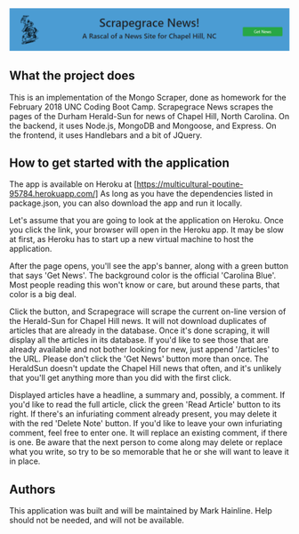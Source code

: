 ![Scrapegrace Banner](banner.png)

## What the project does
This is an implementation of the Mongo Scraper, done as homework for the February 2018 UNC Coding Boot Camp. Scrapegrace News scrapes the pages of the Durham Herald-Sun for news of Chapel Hill, North Carolina. On the backend, it uses Node.js, MongoDB and Mongoose, and Express. On the frontend, it uses Handlebars and a bit of JQuery.

## How to get started with the application
The app is available on Heroku at [https://multicultural-poutine-95784.herokuapp.com/] As long as you have the dependencies listed in package.json, you can also download the app and run it locally.

Let's assume that you are going to look at the application on Heroku. Once you click the link, your browser will open in the Heroku app. It may be slow at first, as Heroku has to start up a new virtual machine to host the application.

After the page opens, you'll see the app's banner, along with a green button that says 'Get News'. The background color is the official 'Carolina Blue'. Most people reading this won't know or care, but around these parts, that color is a big deal.

Click the button, and Scrapegrace will scrape the current on-line version of the Herald-Sun for Chapel Hill news. It will not download duplicates of articles that are already in the database. Once it's done scraping, it will display all the articles in its database. If you'd like to see those that are already available and not bother looking for new, just append '/articles' to the URL. Please don't click the 'Get News' button more than once. The HeraldSun doesn't update the Chapel Hill news that often, and it's unlikely that you'll get anything more than you did with the first click.

Displayed articles have a headline, a summary and, possibly, a comment. If you'd like to read the full article, click the green 'Read Article' button to its right. If there's an infuriating comment already present, you may delete it with the red 'Delete Note' button. If you'd like to leave your own infuriating comment, feel free to enter one. It will replace an existing comment, if there is one. Be aware that the next person to come along may delete or replace what you write, so try to be so memorable that he or she will want to leave it in place.

## Authors
This application was built and will be maintained by Mark Hainline. Help should not be needed, and will not be available.

